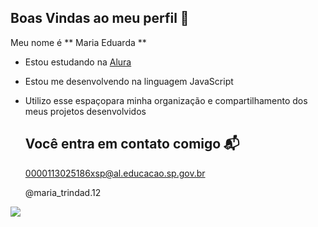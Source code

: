 ## Boas Vindas ao meu perfil 💜

Meu nome é ** Maria Eduarda **

- Estou estudando na [Alura](https://www.alura.com.br)
- Estou me desenvolvendo na linguagem JavaScript
- Utilizo esse espaçopara minha organização e compartilhamento dos meus projetos desenvolvidos
 
  ##  Você entra em contato comigo 📬

  0000113025186xsp@al.educacao.sp.gov.br

  @maria_trindad.12

![](https://media1.tenor.com/m/cjfRZCzZvzQAAAAd/disney-beauty-and-the-beast.gif)
  
